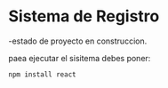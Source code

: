 <h1> Sistema de Registro </h1>

  -estado de proyecto en construccion.

  paea ejecutar el sisitema debes poner:

  ```npm install react```
